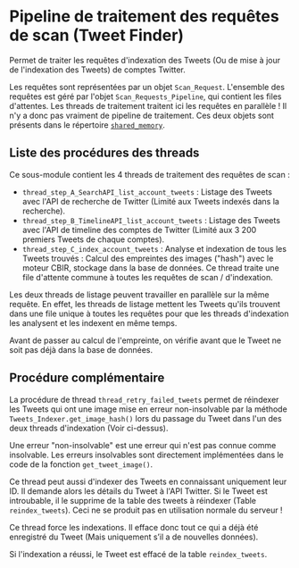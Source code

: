 # Pipeline de traitement des requêtes de scan (Tweet Finder)

Permet de traiter les requêtes d'indexation des Tweets (Ou de mise à jour de l'indexation des Tweets) de comptes Twitter.

Les requêtes sont représentées par un objet `Scan_Request`. L'ensemble des requêtes est géré par l'objet `Scan_Requests_Pipeline`, qui contient les files d'attentes. Les threads de traitement traitent ici les requêtes en parallèle ! Il n'y a donc pas vraiment de pipeline de traitement.
Ces deux objets sont présents dans le répertoire [`shared_memory`](../../shared_memory).


## Liste des procédures des threads

Ce sous-module contient les 4 threads de traitement des requêtes de scan :

- `thread_step_A_SearchAPI_list_account_tweets` : Listage des Tweets avec l'API de recherche de Twitter (Limité aux Tweets indexés dans la recherche).
- `thread_step_B_TimelineAPI_list_account_tweets` : Listage des Tweets avec l'API de timeline des comptes de Twitter (Limité aux 3 200 premiers Tweets de chaque comptes).
- `thread_step_C_index_account_tweets` : Analyse et indexation de tous les Tweets trouvés : Calcul des empreintes des images ("hash") avec le moteur CBIR, stockage dans la base de données. Ce thread traite une file d'attente commune à toutes les requêtes de scan / d'indexation.

Les deux threads de listage peuvent travailler en parallèle sur la même requête. En effet, les threads de listage mettent les Tweets qu'ils trouvent dans une file unique à toutes les requêtes pour que les threads d'indexation les analysent et les indexent en même temps.

Avant de passer au calcul de l'empreinte, on vérifie avant que le Tweet ne soit pas déjà dans la base de données.


## Procédure complémentaire

La procédure de thread `thread_retry_failed_tweets` permet de réindexer les Tweets qui ont une image mise en erreur non-insolvable par la méthode `Tweets_Indexer.get_image_hash()` lors du passage du Tweet dans l'un des deux threads d'indexation (Voir ci-dessus).

Une erreur "non-insolvable" est une erreur qui n'est pas connue comme insolvable. Les erreurs insolvables sont directement implémentées dans le code de la fonction `get_tweet_image()`.

Ce thread peut aussi d'indexer des Tweets en connaissant uniquement leur ID. Il demande alors les détails du Tweet à l'API Twitter. Si le Tweet est introubable, il le supprime de la table des tweets à réindexer (Table `reindex_tweets`).
Ceci ne se produit pas en utilisation normale du serveur !

Ce thread force les indexations. Il efface donc tout ce qui a déjà été enregistré du Tweet (Mais uniquement s’il a de nouvelles données).

Si l'indexation a réussi, le Tweet est effacé de la table `reindex_tweets`.
